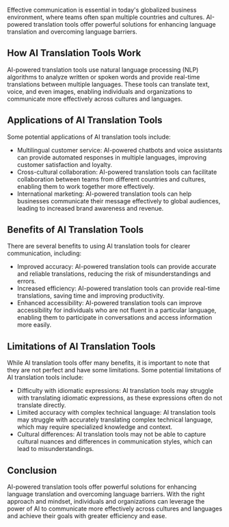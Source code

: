 

Effective communication is essential in today's globalized business environment, where teams often span multiple countries and cultures. AI-powered translation tools offer powerful solutions for enhancing language translation and overcoming language barriers.

How AI Translation Tools Work
-----------------------------

AI-powered translation tools use natural language processing (NLP) algorithms to analyze written or spoken words and provide real-time translations between multiple languages. These tools can translate text, voice, and even images, enabling individuals and organizations to communicate more effectively across cultures and languages.

Applications of AI Translation Tools
------------------------------------

Some potential applications of AI translation tools include:

* Multilingual customer service: AI-powered chatbots and voice assistants can provide automated responses in multiple languages, improving customer satisfaction and loyalty.
* Cross-cultural collaboration: AI-powered translation tools can facilitate collaboration between teams from different countries and cultures, enabling them to work together more effectively.
* International marketing: AI-powered translation tools can help businesses communicate their message effectively to global audiences, leading to increased brand awareness and revenue.

Benefits of AI Translation Tools
--------------------------------

There are several benefits to using AI translation tools for clearer communication, including:

* Improved accuracy: AI-powered translation tools can provide accurate and reliable translations, reducing the risk of misunderstandings and errors.
* Increased efficiency: AI-powered translation tools can provide real-time translations, saving time and improving productivity.
* Enhanced accessibility: AI-powered translation tools can improve accessibility for individuals who are not fluent in a particular language, enabling them to participate in conversations and access information more easily.

Limitations of AI Translation Tools
-----------------------------------

While AI translation tools offer many benefits, it is important to note that they are not perfect and have some limitations. Some potential limitations of AI translation tools include:

* Difficulty with idiomatic expressions: AI translation tools may struggle with translating idiomatic expressions, as these expressions often do not translate directly.
* Limited accuracy with complex technical language: AI translation tools may struggle with accurately translating complex technical language, which may require specialized knowledge and context.
* Cultural differences: AI translation tools may not be able to capture cultural nuances and differences in communication styles, which can lead to misunderstandings.

Conclusion
----------

AI-powered translation tools offer powerful solutions for enhancing language translation and overcoming language barriers. With the right approach and mindset, individuals and organizations can leverage the power of AI to communicate more effectively across cultures and languages and achieve their goals with greater efficiency and ease.
